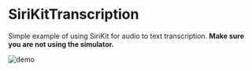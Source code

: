 # SiriKitTranscription



Simple example of using SiriKit for audio to text transcription. **Make sure you are not using the simulator.**

![demo](http://i.imgur.com/3PMZGYe.gif)


















